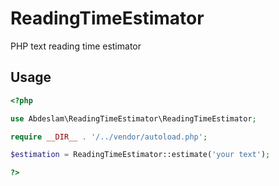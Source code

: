 # ReadingTimeEstimator
PHP text reading time estimator

## Usage

```php
<?php

use Abdeslam\ReadingTimeEstimator\ReadingTimeEstimator;

require __DIR__ . '/../vendor/autoload.php';

$estimation = ReadingTimeEstimator::estimate('your text');

?>
```
